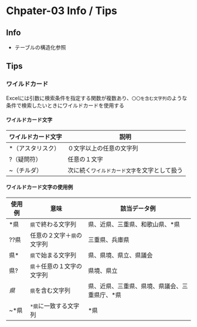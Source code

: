 # Chpater-03 Info / Tips

## Info

- テーブルの構造化参照

## Tips

### ワイルドカード

Excelには引数に検索条件を指定する関数が複数あり、`〇〇を含む文字列`のような条件で検索したいときにワイルドカードを使用する

#### ワイルドカード文字

|ワイルドカード文字|説明|
|---|---|
|*（アスタリスク）|０文字以上の任意の文字列|
|?（疑問符）|任意の１文字|
|~（チルダ）|次に続く`ワイルドカード文字`を文字として扱う|

#### ワイルドカード文字の使用例

|使用例|意味|該当データ例|
|---|---|---|
|*県|`県`で終わる文字列|県、近県、三重県、和歌山県、*県|
|??県|任意の２文字＋`県`の文字列|三重県、兵庫県|
|県*|`県`で始まる文字列|県、県境、県立、県議会|
|県?|`県`＋任意の１文字の文字列|県境、県立|
|*県*|`県`を含む文字列|県、近県、三重県、県境、県議会、三重県庁、*県|
|~*県|`*県`に一致する文字列|*県|
